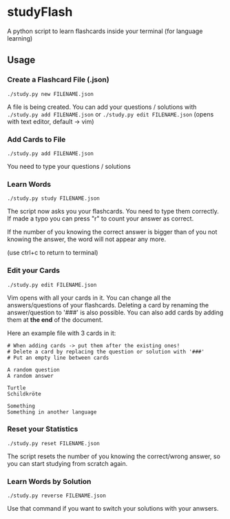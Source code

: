 # studyFlash
A python script to learn flashcards inside your terminal (for language learning)

## Usage
### Create a Flashcard File (.json)
```
./study.py new FILENAME.json
```

A file is being created. You can add your questions / solutions with ```./study.py add FILENAME.json``` or ```./study.py edit FILENAME.json``` (opens with text editor, default -> vim)


### Add Cards to File
```
./study.py add FILENAME.json
```

You need to type your questions / solutions


### Learn Words
```
./study.py study FILENAME.json
```

The script now asks you your flashcards. 
You need to type them correctly.
If made a typo you can press "r" to count your answer as correct.

If the number of you knowing the correct answer is bigger than of you not knowing the answer, the word will not appear any more. 

(use ctrl+c to return to terminal)


### Edit your Cards
```
./study.py edit FILENAME.json
```

Vim opens with all your cards in it. 
You can change all the answers/questions of your flashcards. 
Deleting a card by renaming the answer/question to '###' is also possible.
You can also add cards by adding them at **the end** of the document.

Here an example file with 3 cards in it:
```
# When adding cards -> put them after the existing ones!
# Delete a card by replacing the question or solution with '###'
# Put an empty line between cards

A random question 
A random answer

Turtle 
Schildkröte
 
Something 
Something in another language
```
### Reset your Statistics 
```
./study.py reset FILENAME.json
```

The script resets the number of you knowing the correct/wrong answer, so you can start studying from scratch again.


### Learn Words by Solution
```
./study.py reverse FILENAME.json
```

Use that command if you want to switch your solutions with your anwsers.

